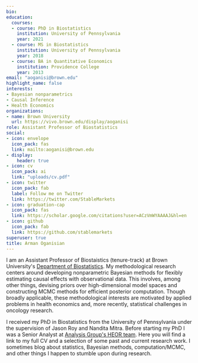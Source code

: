 ```yaml
---
bio: 
education:
  courses:
  - course: PhD in Biostatistics
    institution: University of Pennsylvania
    year: 2021
  - course: MS in Biostatistics
    institution: University of Pennsylvania
    year: 2018
  - course: BA in Quantitative Economics
    institution: Providence College
    year: 2013
email: "aoganisi@brown.edu"
highlight_name: false
interests:
- Bayesian nonparametrics
- Causal Inference
- Health Economics
organizations:
- name: Brown University
  url: https://vivo.brown.edu/display/aoganisi
role: Assistant Professor of Biostatistics
social:
- icon: envelope
  icon_pack: fas
  link: mailto:aoganisi@brown.edu
- display:
    header: true
- icon: cv
  icon_pack: ai
  link: "uploads/cv.pdf"
- icon: twitter
  icon_pack: fab
  label: Follow me on Twitter
  link: https://twitter.com/StableMarkets
- icon: graduation-cap
  icon_pack: fas
  link: https://scholar.google.com/citations?user=ACzVmWYAAAAJ&hl=en
- icon: github
  icon_pack: fab
  link: https://github.com/stablemarkets
superuser: true
title: Arman Oganisian
---
```


I am an Assistant Professor of Biostaistics (tenure-track) at Brown University's [Department of Biostatistics](https://www.brown.edu/academics/public-health/biostats/home). My methodological research centers around developing nonparametric Bayesian methods for flexibly estimating causal effects with observational data. This involves, among other things, devising priors over high-dimensional model spaces and constructing MCMC methods for efficient posterior computation. Though broadly applicable, these methodological interests are motivated by applied problems in health economics and, more recently, statistical challenges in oncology research.

I received my PhD in Biostatistics from the University of Pennsylvania under the supervision of Jason Roy and Nandita Mitra. Before starting my PhD I was a Senior Analyst at [Analysis Group's HEOR team](https://www.analysisgroup.com/practices/health-care/health-economics-and--outcomes-research-heor/). Here you will find a link to my full CV and a selection of some past and current research work. I sometimes blog about statistics, Bayesian methods, computation/MCMC, and other things I happen to stumble upon during research.
